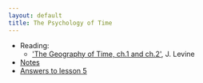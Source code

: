 ```yaml
---
layout: default
title: The Psychology of Time
---
```

 
+ Reading:
	+ ['The Geography of Time, ch.1 and ch.2',](/Time/Readings/Levine.pdf) J. Levine
+ [Notes](notes)
+ [Answers to lesson 5](answers)